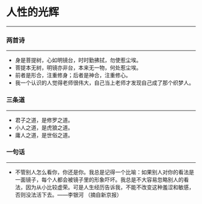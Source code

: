 # 人性的光辉
***

### 两首诗
***
* 身是菩提树，心如明镜台，时时勤拂拭，勿使惹尘埃。
* 菩提本无树，明镜亦非台，本来无一物，何处惹尘埃。
* 前者是形合，注重修身；后者是神合，注重修心。
* 我一个认识的人觉得老师很伟大，自己当上老师才发现自己成了那个织梦人。

### 三条道
***
* 君子之道，是修罗之道。
* 小人之道，是虎狼之道。
* 庸人之道，是世俗之道。

### 一句话
***
* 不管别人怎么看你，你还是你。我总是记得一个比喻：如果别人对你的看法是一面镜子，每个人都会被镜子里的形象吓坏。我总是不大容易忽略别人的看法，因为从小比较虚荣。可是人生经历告诉我，不能不改变这种羞涩和敏感，否则没法活下去。——李银河 （摘自新京报）
